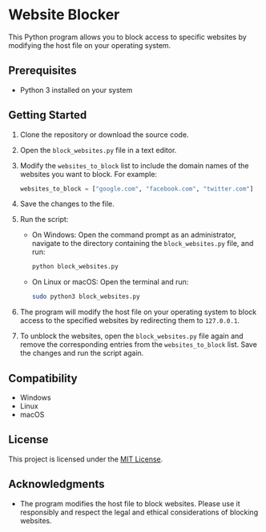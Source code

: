 # Website Blocker

This Python program allows you to block access to specific websites by modifying the host file on your operating system.

## Prerequisites

- Python 3 installed on your system

## Getting Started

1. Clone the repository or download the source code.

2. Open the `block_websites.py` file in a text editor.

3. Modify the `websites_to_block` list to include the domain names of the websites you want to block. For example:

    ```python
    websites_to_block = ["google.com", "facebook.com", "twitter.com"]
    ```

4. Save the changes to the file.

5. Run the script:

    - On Windows: Open the command prompt as an administrator, navigate to the directory containing the `block_websites.py` file, and run:

        ```bash
        python block_websites.py
        ```

    - On Linux or macOS: Open the terminal and run:

        ```bash
        sudo python3 block_websites.py
        ```

6. The program will modify the host file on your operating system to block access to the specified websites by redirecting them to `127.0.0.1`.

7. To unblock the websites, open the `block_websites.py` file again and remove the corresponding entries from the `websites_to_block` list. Save the changes and run the script again.

## Compatibility

- Windows
- Linux
- macOS

## License

This project is licensed under the [MIT License](LICENSE).

## Acknowledgments

- The program modifies the host file to block websites. Please use it responsibly and respect the legal and ethical considerations of blocking websites.
